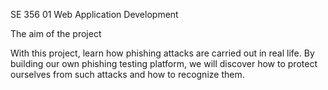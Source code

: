 SE 356 01 Web Application Development

The aim of the project

With this project, learn how phishing attacks are carried out in real life.
By building our own phishing testing platform, we will discover how to protect ourselves from such attacks and how to recognize them.
